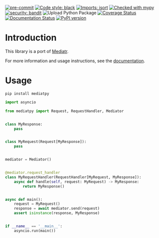 [![pre-commit](https://img.shields.io/badge/pre--commit-enabled-brightgreen?logo=pre-commit)](https://github.com/pre-commit/pre-commit)
[![Code style: black](https://img.shields.io/badge/code%20style-black-000000.svg)](https://github.com/psf/black)
[![Imports: isort](https://img.shields.io/badge/%20imports-isort-%231674b1)](https://pycqa.github.io/isort/)
[![Checked with mypy](http://www.mypy-lang.org/static/mypy_badge.svg)](http://mypy-lang.org/)
[![security: bandit](https://img.shields.io/badge/security-bandit-yellow.svg)](https://github.com/PyCQA/bandit)
![Upload Python Package](https://github.com/panicoenlaxbox/mediatpy/actions/workflows/python-publish.yml/badge.svg)
[![Coverage Status](https://coveralls.io/repos/github/panicoenlaxbox/mediatpy/badge.svg?branch=main)](https://coveralls.io/github/panicoenlaxbox/mediatpy?branch=main)
[![Documentation Status](https://readthedocs.org/projects/mediatpy/badge/?version=latest)](https://mediatpy.readthedocs.io/en/latest/?badge=latest)
[![PyPI version](https://badge.fury.io/py/mediatpy.svg)](https://badge.fury.io/py/mediatpy)

# Introduction

This library is a port of [Mediatr](https://github.com/jbogard/MediatR).

For more information and usage instructions, see the [documentation](https://mediatpy.readthedocs.io/en/latest/).

# Usage

`pip install mediatpy`

```python
import asyncio

from mediatpy import Request, RequestHandler, Mediator


class MyResponse:
    pass


class MyRequest(Request[MyResponse]):
    pass


mediator = Mediator()


@mediator.request_handler
class MyRequestHandler(RequestHandler[MyRequest, MyResponse]):
    async def handle(self, request: MyRequest) -> MyResponse:
        return MyResponse()


async def main():
    request = MyRequest()
    response = await mediator.send(request)
    assert isinstance(response, MyResponse)


if __name__ == '__main__':
    asyncio.run(main())
```
